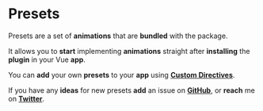 # Presets

Presets are a set of **animations** that are **bundled** with the package.

It allows you to **start** implementing **animations** straight after **installing** the **plugin** in your Vue **app**.

You can **add** your own **presets** to your **app** using [**Custom Directives**](/installation#custom-directives).

If you have any **ideas** for new presets **add** an issue on [**GitHub**](https://github.com/vueuse/motion#issues), or **reach** me on [**Twitter**](https://twitter.com/yaeeelglx).

<PresetsViewer />
